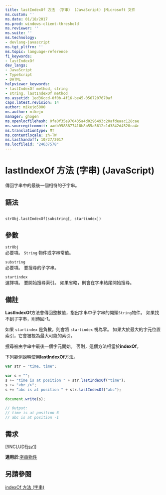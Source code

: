 ```yaml
---
title: lastIndexOf 方法 （字串） (JavaScript) |Microsoft 文件
ms.custom: ''
ms.date: 01/18/2017
ms.prod: windows-client-threshold
ms.reviewer: ''
ms.suite: ''
ms.technology:
- devlang-javascript
ms.tgt_pltfrm: ''
ms.topic: language-reference
f1_keywords:
- lastIndexOf
dev_langs:
- JavaScript
- TypeScript
- DHTML
helpviewer_keywords:
- lastIndexOf method, string
- string, lastIndexOf method
ms.assetid: 1ed36ccd-0f0b-4f16-be45-0567207670af
caps.latest.revision: 14
author: mikejo5000
ms.author: mikejo
manager: ghogen
ms.openlocfilehash: 0fa0f35e970435a4d0296493c20afdeaac128cae
ms.sourcegitcommit: aadb9588877418b8b55a5612c1d3842d4520ca4c
ms.translationtype: MT
ms.contentlocale: zh-TW
ms.lasthandoff: 10/27/2017
ms.locfileid: "24637578"
---
```

# <a name="lastindexof-method-string-javascript"></a>lastIndexOf 方法 (字串) (JavaScript)
傳回字串中的最後一個相符的子字串。  
  
## <a name="syntax"></a>語法  
  
```  
  
strObj.lastIndexOf(substring[, startindex])  
```  
  
## <a name="parameters"></a>參數  
 `strObj`  
 必要項。 `String` 物件或字串常值。  
  
 `substring`  
 必要項。 要搜尋的子字串。  
  
 `startindex`  
 選擇項。 要開始搜尋索引。 如果省略，則會在字串結尾開始搜尋。  
  
## <a name="remarks"></a>備註  
 **LastIndexOf**方法會傳回整數值，指出字串中子字串的開頭`String`物件。 如果找不到子字串，則傳回-1。  
  
 如果 `startindex` 是負數，則會將 `startindex` 視為零。 如果大於最大的字元位置索引，它會被視為最大可能的索引。  
  
 搜尋被由字串中最後一個字元開始。 否則，這個方法相當於**indexOf**。  
  
 下列範例說明使用**lastIndexOf**方法。  
  
```JavaScript  
var str = "time, time";  
  
var s = "";  
s += "time is at position " + str.lastIndexOf("time");  
s += "<br />";  
s += "abc is at position " + str.lastIndexOf("abc");  
  
document.write(s);  
  
// Output:  
// time is at position 6  
// abc is at position -1  
```  
  
## <a name="requirements"></a>需求  
 [!INCLUDE[jsv1](../../javascript/misc/includes/jsv1-md.md)]  
  
 **適用於**:[字串物件](../../javascript/reference/string-object-javascript.md)  
  
## <a name="see-also"></a>另請參閱  
 [indexOf 方法 (字串)](../../javascript/reference/indexof-method-string-javascript.md)
